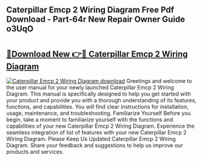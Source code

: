 ## Caterpillar Emcp 2 Wiring Diagram Free Pdf Download - Part-64r New Repair Owner Guide o3UqO

# <h2><a href="http://dfk6l6u.blite.top/?on=Caterpillar+Emcp+2+Wiring+Diagram">🔗Download New 👉🔴 Caterpillar Emcp 2 Wiring Diagram</a></h2>

[![Caterpillar Emcp 2 Wiring Diagram download](https://i.imgur.com/lujVjoI.png)](http://dfk6l6u.blite.top/?on=Caterpillar+Emcp+2+Wiring+Diagram)
Greetings and welcome to the user manual for your newly launched Caterpillar Emcp 2 Wiring Diagram. This manual is specifically designed to help you get started with your product and provide you with a thorough understanding of its features, functions, and capabilities. You will find clear instructions for installation, usage, maintenance, and troubleshooting. Familiarize Yourself Before you begin, take a moment to familiarize yourself with the functions and capabilities of your new Caterpillar Emcp 2 Wiring Diagram. Experience the seamless integration of list of features with your new Caterpillar Emcp 2 Wiring Diagram. Please Keep Us Updated Caterpillar Emcp 2 Wiring Diagram. Share your feedback and suggestions to help us improve our products and services.
